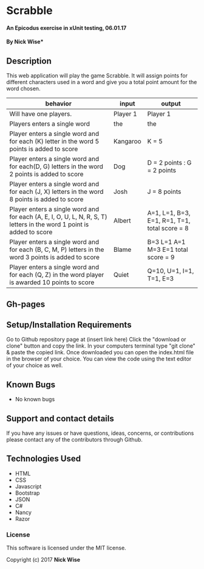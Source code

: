 # Scrabble

#### An Epicodus exercise in xUnit testing, 06.01.17

#### **By Nick Wise***

## Description

This web application will play the game Scrabble.
It will assign points for different characters used in a word and give you a total point amount for the word chosen. 

|  behavior | input  | output  |
|---|---|---|
| Will have one players. | Player 1 | Player 1 |
| Players enters a single word | the | the |
| Player enters a single word and for each (K) letter in the word 5 points is added to score  | Kangaroo | K = 5 |
|Player enters a single word and for each(D, G) letters in the word 2 points is added to score | Dog | D = 2 points : G = 2 points |
| Player enters a single word and for each (J, X) letters in the word 8 points is added to score | Josh | J = 8 points |
| Player enters a single word and for each (A, E, I, O, U, L, N, R, S, T) letters in the word 1 point is added to score | Albert | A=1, L=1, B=3, E=1, R=1, T=1, total score = 8|
| Player enters a single word and for each (B, C, M, P) letters in the word 3 points is added to score | Blame | B=3 L=1 A=1 M=3 E=1 total score = 9 |
| Player enters a single word and for each (Q, Z) in the word player is awarded 10 points to score | Quiet | Q=10, U=1, I=1, T=1, E=3 |



## Gh-pages

## Setup/Installation Requirements

Go to Github repository page at (insert link here)
Click the "download or clone" button and copy the link.
In your computers terminal type "git clone" & paste the copied link.
Once downloaded you can open the index.html file in the browser of your choice.
You can view the code using the text editor of your choice as well.

## Known Bugs

* No known bugs


## Support and contact details

If you have any issues or have questions, ideas, concerns, or contributions please contact any of the contributors through Github.

## Technologies Used

* HTML
* CSS
* Javascript
* Bootstrap
* JSON
* C#
* Nancy
* Razor

### License
This software is licensed under the MIT license.

Copyright (c) 2017 **Nick Wise**
